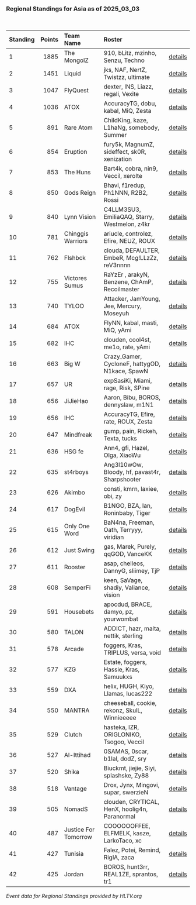 ### Regional Standings for Asia as of 2025_03_03<br />
<br />

| Standing | Points | Team Name            | Roster                                         |                                                                                                     |
| :- | -: | :- | :- | :- |
| 1        |   1885 | The MongolZ          | 910, bLitz, mzinho, Senzu, Techno              | [details](details/2025_03_03/0003--the_mongolz--910-blitz-mzinho-senzu-techno.md)                   |
| 2        |   1451 | Liquid               | jks, NAF, NertZ, Twistzz, ultimate             | [details](details/2025_03_03/0015--liquid--jks-naf-nertz-twistzz-ultimate.md)                       |
| 3        |   1047 | FlyQuest             | dexter, INS, Liazz, regali, Vexite             | [details](details/2025_03_03/0028--flyquest--dexter-ins-liazz-regali-vexite.md)                     |
| 4        |   1036 | ATOX                 | AccuracyTG, dobu, kabal, MiQ, Zesta            | [details](details/2025_03_03/0031--atox--accuracytg-dobu-kabal-miq-zesta.md)                        |
| 5        |    891 | Rare Atom            | ChildKing, kaze, L1haNg, somebody, Summer      | [details](details/2025_03_03/0058--rare_atom--childking-kaze-l1hang-somebody-summer.md)             |
| 6        |    854 | Eruption             | fury5k, MagnumZ, sideffect, sk0R, xenization   | [details](details/2025_03_03/0070--eruption--fury5k-magnumz-sideffect-sk0r-xenization.md)           |
| 7        |    853 | The Huns             | Bart4k, cobra, nin9, Veccil, xerolte           | [details](details/2025_03_03/0072--the_huns--bart4k-cobra-nin9-veccil-xerolte.md)                   |
| 8        |    850 | Gods Reign           | Bhavi, f1redup, Ph1NNN, R2B2, Rossi            | [details](details/2025_03_03/0076--gods_reign--bhavi-f1redup-ph1nnn-r2b2-rossi.md)                  |
| 9        |    840 | Lynn Vision          | C4LLM3SU3, EmiliaQAQ, Starry, Westmelon, z4kr  | [details](details/2025_03_03/0080--lynn_vision--c4llm3su3-emiliaqaq-starry-westmelon-z4kr.md)       |
| 10       |    781 | Chinggis Warriors    | ariucle, controlez, Efire, NEUZ, ROUX          | [details](details/2025_03_03/0099--chinggis_warriors--ariucle-controlez-efire-neuz-roux.md)         |
| 11       |    762 | Flshbck              | clouda, DEFAULTER, EmbeR, Mcg!LLzZz, reV3nnnn  | [details](details/2025_03_03/0107--flshbck--clouda-defaulter-ember-mcg_llzzz-rev3nnnn.md)           |
| 12       |    755 | Victores Sumus       |  RaYzEr , arakyN, Benzene, ChAmP, Recoilmaster | [details](details/2025_03_03/0108--victores_sumus--_rayzer_-arakyn-benzene-champ-recoilmaster.md)   |
| 13       |    740 | TYLOO                | Attacker, JamYoung, Jee, Mercury, Moseyuh      | [details](details/2025_03_03/0117--tyloo--attacker-jamyoung-jee-mercury-moseyuh.md)                 |
| 14       |    684 | ATOX                 | FlyNN, kabal, masti, MiQ, yAmi                 | [details](details/2025_03_03/0150--atox--flynn-kabal-masti-miq-yami.md)                             |
| 15       |    682 | IHC                  | clouden, cool4st, me1o, rate, yAmi             | [details](details/2025_03_03/0153--ihc--clouden-cool4st-me1o-rate-yami.md)                          |
| 16       |    663 | Big W                | Crazy_Gamer, CycloneF, hattygOD, N1kace, SpawN | [details](details/2025_03_03/0165--big_w--crazy_gamer-cyclonef-hattygod-n1kace-spawn.md)            |
| 17       |    657 | UR                   | expSasiKi, Miami, rage, Risk, SPine            | [details](details/2025_03_03/0173--ur--expsasiki-miami-rage-risk-spine.md)                          |
| 18       |    656 | JiJieHao             | Aaron, Bibu, BOROS, dennyslaw, m1N1            | [details](details/2025_03_03/0174--jijiehao--aaron-bibu-boros-dennyslaw-m1n1.md)                    |
| 19       |    656 | IHC                  | AccuracyTG, Efire, rate, ROUX, Zesta           | [details](details/2025_03_03/0175--ihc--accuracytg-efire-rate-roux-zesta.md)                        |
| 20       |    647 | Mindfreak            | gump, pain, Rickeh, Texta, tucks               | [details](details/2025_03_03/0183--mindfreak--gump-pain-rickeh-texta-tucks.md)                      |
| 21       |    636 | HSG fe               | Ann4, gfi, Hazel, Olga, XiaoWu                 | [details](details/2025_03_03/0192--hsg_fe--ann4-gfi-hazel-olga-xiaowu.md)                           |
| 22       |    635 | st4rboys             | Ang3l10wOw, Bloody, hf, pavast4r, Sharpshooter | [details](details/2025_03_03/0193--st4rboys--ang3l10wow-bloody-hf-pavast4r-sharpshooter.md)         |
| 23       |    626 | Akimbo               | consti, kmrn, laxiee, obi, zy                  | [details](details/2025_03_03/0200--akimbo--consti-kmrn-laxiee-obi-zy.md)                            |
| 24       |    617 | DogEvil              | B1NGO, BZA, lan, Roninbaby, Tiger              | [details](details/2025_03_03/0209--dogevil--b1ngo-bza-lan-roninbaby-tiger.md)                       |
| 25       |    615 | Only One Word        | BaN4na, Freeman, Oath, Terryyy, viridian       | [details](details/2025_03_03/0213--only_one_word--ban4na-freeman-oath-terryyy-viridian.md)          |
| 26       |    612 | Just Swing           | gas, Marek, Purely, qqGOD, VanceKK             | [details](details/2025_03_03/0214--just_swing--gas-marek-purely-qqgod-vancekk.md)                   |
| 27       |    611 | Rooster              | asap, chelleos, DannyG, sliimey, TjP           | [details](details/2025_03_03/0216--rooster--asap-chelleos-dannyg-sliimey-tjp.md)                    |
| 28       |    608 | SemperFi             | keen, SaVage, shadiy, Valiance, vision         | [details](details/2025_03_03/0217--semperfi--keen-savage-shadiy-valiance-vision_.md)                |
| 29       |    591 | Housebets            | apocdud, BRACE, damyo, pz, yourwombat          | [details](details/2025_03_03/0237--housebets--apocdud-brace-damyo-pz-yourwombat.md)                 |
| 30       |    580 | TALON                | ADDICT, hazr, malta, nettik, sterling          | [details](details/2025_03_03/0242--talon--addict-hazr-malta-nettik-sterling.md)                     |
| 31       |    578 | Arcade               | foggers, Kras, TRIPLUS, versa, void            | [details](details/2025_03_03/0243--arcade--foggers-kras-triplus-versa-void.md)                      |
| 32       |    577 | KZG                  | Estate, foggers, Hassie, Kras, Samuukxs        | [details](details/2025_03_03/0244--kzg--estate-foggers-hassie-kras-samuukxs.md)                     |
| 33       |    559 | DXA                  | helix, HUGH, Kiyo, Llamas, lucas222            | [details](details/2025_03_03/0247--dxa--helix-hugh-kiyo-llamas-lucas222.md)                         |
| 34       |    550 | MANTRA               | cheeseball, cookie, rekonz, SkulL, Winnieeeee  | [details](details/2025_03_03/0249--mantra--cheeseball-cookie-rekonz-skull-winnieeeee.md)            |
| 35       |    529 | Clutch               | hasteka, IZR, ORIGLONIKO, Tsogoo, Veccil       | [details](details/2025_03_03/0254--clutch--hasteka-izr-origloniko-tsogoo-veccil.md)                 |
| 36       |    527 | Al-Ittihad           | 0SAMAS, 0scar, b1lal, dodZ, sry                | [details](details/2025_03_03/0256--al-ittihad--0samas-0scar-b1lal-dodz-sry.md)                      |
| 37       |    520 | Shika                | Biuckmt, jiejie, Siyi, splashske, Zy88         | [details](details/2025_03_03/0260--shika--biuckmt-jiejie-siyi-splashske-zy88.md)                    |
| 38       |    518 | Vantage              | Drox, Jynx, Mingovi, supar, swerzieN           | [details](details/2025_03_03/0261--vantage--drox-jynx-mingovi-supar-swerzien.md)                    |
| 39       |    505 | NomadS               | clouden, CRYTICAL, HenX, hoolig4n, Paranormal  | [details](details/2025_03_03/0267--nomads--clouden-crytical-henx-hoolig4n-paranormal.md)            |
| 40       |    487 | Justice For Tomorrow | COOOOOOFFEE, ELFMELK, kasze, LarkoTaco, xc     | [details](details/2025_03_03/0274--justice_for_tomorrow--cooooooffee-elfmelk-kasze-larkotaco-xc.md) |
| 41       |    427 | Tunisia              | Falez, Potei, Remind, RiglA, zaca              | [details](details/2025_03_03/0281--tunisia--falez-potei-remind-rigla-zaca.md)                       |
| 42       |    425 | Jordan               | BOROS, hunt3rr, REAL1ZE, sprantos, tr1         | [details](details/2025_03_03/0282--jordan--boros-hunt3rr-real1ze-sprantos-tr1.md)                   |


_Event data for Regional Standings provided by HLTV.org_<br />
